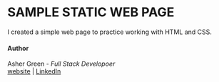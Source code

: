 # **SAMPLE STATIC WEB PAGE**

I created a simple web page to practice working with HTML and CSS.

#### Author
Asher Green - *Full Stack Developoer*   
[website](http://ashergreen.ca) | [LinkedIn](https://www.linkedin.com/in/asher-green-6a96551/)